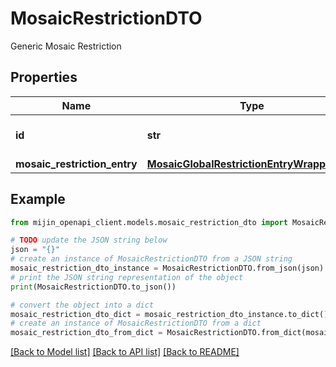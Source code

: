# MosaicRestrictionDTO

Generic Mosaic Restriction

## Properties

Name | Type | Description | Notes
------------ | ------------- | ------------- | -------------
**id** | **str** | Internal resource identifier. | 
**mosaic_restriction_entry** | [**MosaicGlobalRestrictionEntryWrapperDTO**](MosaicGlobalRestrictionEntryWrapperDTO.md) |  | 

## Example

```python
from mijin_openapi_client.models.mosaic_restriction_dto import MosaicRestrictionDTO

# TODO update the JSON string below
json = "{}"
# create an instance of MosaicRestrictionDTO from a JSON string
mosaic_restriction_dto_instance = MosaicRestrictionDTO.from_json(json)
# print the JSON string representation of the object
print(MosaicRestrictionDTO.to_json())

# convert the object into a dict
mosaic_restriction_dto_dict = mosaic_restriction_dto_instance.to_dict()
# create an instance of MosaicRestrictionDTO from a dict
mosaic_restriction_dto_from_dict = MosaicRestrictionDTO.from_dict(mosaic_restriction_dto_dict)
```
[[Back to Model list]](../README.md#documentation-for-models) [[Back to API list]](../README.md#documentation-for-api-endpoints) [[Back to README]](../README.md)


